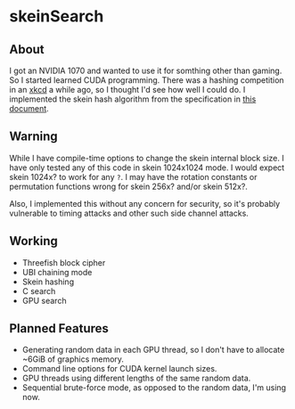 skeinSearch
==============

## About
I got an NVIDIA 1070 and wanted to use it for somthing other than gaming.  So I started learned CUDA programming.
There was a hashing competition in an [xkcd](https://www.explainxkcd.com/wiki/index.php/1193:_Externalities) a while ago, so I thought I'd see how well I could do.
I implemented the skein hash algorithm from the specification in [this document](http://www.skein-hash.info/sites/default/files/skein1.3.pdf).

## Warning
While I have compile-time options to change the skein internal block size.  I have only tested any of this code in skein 1024x1024 mode.  I would expect skein 1024x? to work for any `?`.
I may have the rotation constants or permutation functions wrong for skein 256x? and/or skein 512x?.

Also, I implemented this without any concern for security, so it's probably vulnerable to timing attacks and other such side channel attacks.

## Working
 - Threefish block cipher
 - UBI chaining mode
 - Skein hashing
 - C search
 - GPU search

## Planned Features
 - Generating random data in each GPU thread, so I don't have to allocate ~6GiB of graphics memory.
 - Command line options for CUDA kernel launch sizes.
 - GPU threads using different lengths of the same random data.
 - Sequential brute-force mode, as opposed to the random data, I'm using now.
